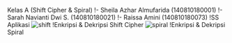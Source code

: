 Kelas A (Shift Cipher & Spiral)
!- Sheila Azhar Almufarida (140810180001)
!- Sarah Navianti Dwi S. (140810180021)
!- Raissa Amini (140810180073)
!SS Aplikasi
![shift](https://user-images.githubusercontent.com/47959466/101286176-a812aa00-381b-11eb-8e9d-b4b6b8c7cc73.JPG)
!Enkripsi & Dekripsi Shift Cipher
![spiral](https://user-images.githubusercontent.com/47959466/101286173-a5b05000-381b-11eb-812c-9df8a15399e6.JPG)
!Enkripsi & Dekripsi Spiral